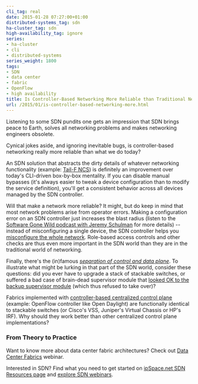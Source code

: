 ```yaml
---
cli_tag: real
date: 2015-01-28 07:27:00+01:00
distributed-systems_tag: sdn
ha-cluster_tag: sdn
high-availability_tag: ignore
series:
- ha-cluster
- cli
- distributed-systems
series_weight: 1800
tags:
- SDN
- data center
- fabric
- OpenFlow
- high availability
title: Is Controller-Based Networking More Reliable than Traditional Networking?
url: /2015/01/is-controller-based-networking-more.html
---
```

Listening to some SDN pundits one gets an impression that SDN brings peace to Earth, solves all networking problems and makes networking engineers obsolete.

Cynical jokes aside, and ignoring inevitable bugs, is controller-based networking really more reliable than what we do today?
<!--more-->
An SDN solution that abstracts the dirty details of whatever networking functionality (example: [Tail-F NCS](https://blog.ipspace.net/2013/05/tail-f-network-control-system-first.html)) is definitely an improvement over today's CLI-driven box-by-box mentality. If you can disable manual bypasses (it's always easier to tweak a device configuration than to modify the service definition), you'll get a consistent behavior across all devices managed by the SDN controller.

Will that make a network more reliable? It might, but do keep in mind that most network problems arise from operator errors. Making a configuration error on an SDN controller just increases the blast radius (listen to the [Software Gone Wild podcast with Jeremy Schulman](https://blog.ipspace.net/2014/09/schprokits-with-jeremy-schulman-on.html) for more details) -- instead of misconfiguring a single device, the SDN controller helps you [misconfigure the whole network](https://twitter.com/devops_borat/status/41587168870797312). Role-based access controls and other checks are thus even more important in the SDN world than they are in the traditional world of networking.

Finally, there's the (in)famous [*separation of control and data plane*](https://blog.ipspace.net/2014/01/control-and-data-plane-separation-three.html). To illustrate what might be lurking in that part of the SDN world, consider these questions: did you ever have to upgrade a stack of stackable switches, or suffered a bad case of brain-dead supervisor module that [looked OK to the backup supervisor module](http://blog.ipspace.net/2014/04/should-we-use-redundant-supervisors.html) (which thus refused to take over)?

Fabrics implemented with [controller-based centralized control plane](https://blog.ipspace.net/2013/09/openflow-fabric-controllers-are-light.html) (example: OpenFlow controller like Open Daylight) are functionally identical to stackable switches (or Cisco's VSS, Juniper's Virtual Chassis or HP's IRF). Why should they work better than other centralized control plane implementations?

### From Theory to Practice

Want to know more about data center fabric architectures? Check out [Data Center Fabrics](http://www.ipspace.net/Data_Center_Fabrics) webinar.

Interested in SDN? Find what you need to get started on [ipSpace.net SDN Resources page](http://www.ipspace.net/SDN) and [explore SDN webinars](http://www.ipspace.net/Roadmap/SDN_and_OpenFlow_webinars).
